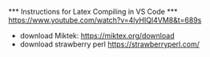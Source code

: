 *** Instructions for Latex Compiling in VS Code ***
https://www.youtube.com/watch?v=4lyHIQl4VM8&t=689s

- download Miktek: https://miktex.org/download
- download strawberry perl https://strawberryperl.com/